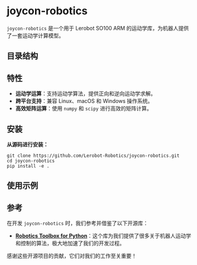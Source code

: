 # joycon-robotics

`joycon-robotics` 是一个用于 Lerobot SO100 ARM 的运动学库，为机器人提供了一套运动学计算模型。

## 目录结构


## 特性

- **运动学运算**：支持运动学算法，提供正向和逆向运动学求解。
- **跨平台支持**：兼容 Linux、macOS 和 Windows 操作系统。
- **高效矩阵运算**：使用 `numpy` 和 `scipy` 进行高效的矩阵计算。

## 安装

 **从源码进行安装：**
  ```git
  git clone https://github.com/Lerobot-Robotics/joycon-robotics.git
  cd joycon-robotics
  pip install -e .
  ```

## 使用示例

### 

## 参考

在开发 `joycon-robotics` 时，我们参考并借鉴了以下开源库：

- [**Robotics Toolbox for Python**](https://github.com/petercorke/robotics-toolbox-python)：这个库为我们提供了很多关于机器人运动学和控制的算法，极大地加速了我们的开发过程。

感谢这些开源项目的贡献，它们对我们的工作至关重要！
